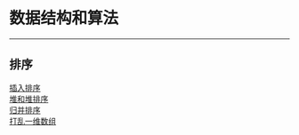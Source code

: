﻿# 数据结构和算法
---

## 排序

[插入排序](/isertSort/readme.md)<br>
[堆和堆排序](/heapSort/readme.md)<br>
[归并排序](/mergeSort/readme.md)<br>
[打乱一维数组](/shuffle/readme.md)<br>